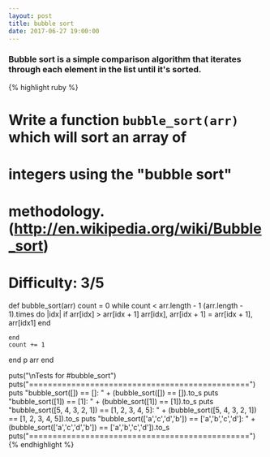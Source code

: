 ```yaml
---
layout: post
title: bubble sort
date: 2017-06-27 19:00:00
---
```


<h3>Bubble sort is a simple comparison algorithm that iterates through each element in the list until it's sorted.</h3>

{% highlight ruby %}
# Write a function `bubble_sort(arr)` which will sort an array of
# integers using the "bubble sort"
# methodology. (http://en.wikipedia.org/wiki/Bubble_sort)
#
# Difficulty: 3/5

def bubble_sort(arr)
  count = 0
  while count < arr.length - 1
    (arr.length - 1).times do |idx|
      if arr[idx] > arr[idx + 1]
        arr[idx], arr[idx + 1] = arr[idx + 1], arr[idx1]
      end

    end
    count += 1
  end
  p arr
end

puts("\nTests for #bubble_sort")
puts("===============================================")
    puts "bubble_sort([]) == []: "  + (bubble_sort([]) == []).to_s
    puts "bubble_sort([1]) == [1]: "  + (bubble_sort([1]) == [1]).to_s
    puts "bubble_sort([5, 4, 3, 2, 1]) == [1, 2, 3, 4, 5]: "  + (bubble_sort([5, 4, 3, 2, 1]) == [1, 2, 3, 4, 5]).to_s
	puts "bubble_sort(['a','c','d','b']) == ['a','b','c','d']: " + (bubble_sort(['a','c','d','b']) == ['a','b','c','d']).to_s
puts("===============================================")
{% endhighlight %}
